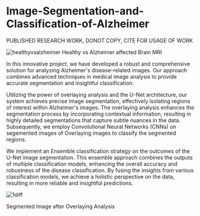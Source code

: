 # Image-Segmentation-and-Classification-of-Alzheimer

PUBLISHED RESEARCH WORK, DONOT COPY, CITE FOR USAGE OF WORK


![healthyvsalzheimer](https://github.com/siddhbhardwaj/Image-Segmentation-and-Classification-of-Alzheimer/assets/87895674/36bcb54b-09f0-4a9b-ab21-b4095fa32d6e)
Healthy vs Alzheimer affected Brain MRI


In this innovative project, we have developed a robust and comprehensive solution for analyzing Alzheimer's disease-related images. Our approach combines advanced techniques in medical image analysis to provide accurate segmentation and insightful classification.

Utilizing the power of overlaying analysis and the U-Net architecture, our system achieves precise image segmentation, effectively isolating regions of interest within Alzheimer's images. The overlaying analysis enhances the segmentation process by incorporating contextual information, resulting in highly detailed segmentations that capture subtle nuances in the data. 
Subsequently, we employ Convolutional Neural Networks (CNNs) on segemented images of Overlaying images to classify the segmented regions.

We implement an Ensemble classification strategy on the outcomes of the U-Net image segmentation. This ensemble approach combines the outputs of multiple classification models, enhancing the overall accuracy and robustness of the disease classification. By fusing the insights from various classification models, we achieve a holistic perspective on the data, resulting in more reliable and insightful predictions.

![1diff](https://github.com/siddhbhardwaj/Image-Segmentation-and-Classification-of-Alzheimer/assets/87895674/cd6eb06c-029e-4225-9842-12f94fe768d4)

Segmented Image after Overlaying Analysis










